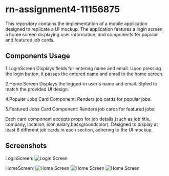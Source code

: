# rn-assignment4-11156875

This repository contains the implementation of a mobile application designed to replicate a UI mockup. The application features a login screen, a home screen displaying user information, and components for popular and featured job cards.

## Components Usage
1.LoginScreen
Displays fields for entering name and email.
Upon pressing the login button, it passes the entered name and email to the home screen.

2.Home Screen
Displays the logged-in user's name and email.
Styled to match the provided UI design.


4.Popular Jobs Card Component: 
Renders job cards for popular jobs.

5.Featured Jobs Card Component: 
Renders job cards for featured jobs.

Each card component accepts props for job details (such as job title, company, location, icon,salary,backgroundcolor).
Designed to display at least 8 different job cards in each section, adhering to the UI mockup.


## Screenshots
LoginScreen:
![Login Screen](my-app/assets/LoginScreen.jpg)

HomeScreen:
![Home Screen](my-app/assets/Homescreen1.jpg)
![Home Screen](my-app/assets/Homescreen2.jpg)
![Home Screen](my-app/assets/Homescreen3.jpg)
